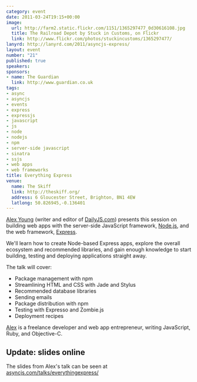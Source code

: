 ```yaml
---
category: event
date: 2011-03-24T19:15+00:00
image:
  url: http://farm2.static.flickr.com/1151/1365297477_0d30616108.jpg
  title: The Railroad Depot by Stuck in Customs, on Flickr
  link: http://www.flickr.com/photos/stuckincustoms/1365297477/
lanyrd: http://lanyrd.com/2011/asyncjs-express/
layout: event
number: "21"
published: true
speakers:
sponsors:
- name: The Guardian
  link: http://www.guardian.co.uk
tags:
- async
- asyncjs
- events
- express
- expressjs
- javascript
- js
- node
- nodejs
- npm
- server-side javascript
- sinatra
- ssjs
- web apps
- web frameworks
title: Everything Express
venue:
  name: The Skiff
  link: http://theskiff.org/
  address: 6 Gloucester Street, Brighton, BN1 4EW
  latlong: 50.826945,-0.136401
---
```

<p class="summary"><a href="http://alexyoung.org">Alex Young</a> (writer and editor of <a href="http://dailyjs.com">DailyJS.com</a>) presents this session on building web apps with the server-side JavaScript framework, <a href="http://nodejs.org">Node.js</a>, and the web framework, <a href="http://expressjs.com">Express</a>.</p>

<p>We'll learn how to create Node-based Express apps, explore the overall ecosystem and recommended libraries, and gain enough knowledge to start building, testing and deploying applications straight away.</p>

<p>The talk will cover:</p>
<ul>
<li>Package management with npm</li>
    <li>Streamlining HTML and CSS with Jade and Stylus</li>
    <li>Recommended database libraries</li>
    <li>Sending emails</li>
    <li>Package distribution with npm</li>
    <li>Testing with Expresso and Zombie.js</li>
    <li>Deployment recipes</li>
</ul>
<p><a href="http://twitter.com/alex_young">Alex</a> is a freelance developer and web app entrepreneur, writing JavaScript, Ruby, and Objective-C.</p>

<h2>Update: slides online</h2>
<p>The slides from Alex's talk can be seen at <a href="http://asyncjs.com/talks/everythingexpress/">asyncjs.com/talks/everythingexpress/</a></p>